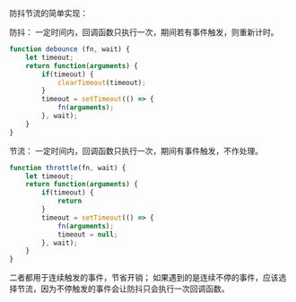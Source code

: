 防抖节流的简单实现：

防抖：
一定时间内，回调函数只执行一次，期间若有事件触发，则重新计时。

```javascript
function debounce (fn, wait) {
    let timeout;
    return function(arguments) {
        if(timeout) {
            clearTimeout(timeout);
        }
        timeout = setTimeout(() => {
            fn(arguments);
        }, wait);     
    }
}
```
节流：
一定时间内，回调函数只执行一次，期间有事件触发，不作处理。
```javascript
function throttle(fn, wait) {
    let timeout;
    return function(arguments) {
        if(timeout) {
            return 
        }
        timeout = setTimeout(() => {
            fn(arguments);
            timeout = null;
        }, wait);
    }
}
```

二者都用于连续触发的事件，节省开销；
如果遇到的是连续不停的事件，应该选择节流，因为不停触发的事件会让防抖只会执行一次回调函数。
